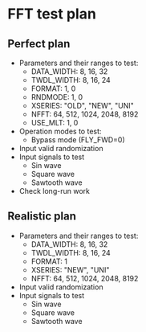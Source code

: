 # FFT test plan

## Perfect plan
* Parameters and their ranges to test:
    * DATA_WIDTH: 8, 16, 32
    * TWDL_WIDTH: 8, 16, 24
    * FORMAT: 1, 0     
    * RNDMODE: 1, 0   
    * XSERIES: "OLD", "NEW", "UNI"   
    * NFFT: 64, 512, 1024, 2048, 8192
    * USE_MLT: 1, 0
* Operation modes to test:
	* Bypass mode (FLY_FWD=0)
* Input valid randomization
* Input signals to test
	* Sin wave
	* Square wave
	* Sawtooth wave
* Check long-run work

## Realistic plan
* Parameters and their ranges to test:
    * DATA_WIDTH: 8, 16, 32
    * TWDL_WIDTH: 8, 16, 24
    * FORMAT: 1
    * XSERIES: "NEW", "UNI"   
    * NFFT: 64, 512, 1024, 2048, 8192
* Input valid randomization
* Input signals to test
	* Sin wave
	* Square wave
	* Sawtooth wave